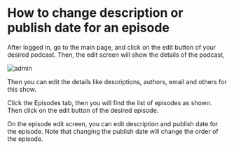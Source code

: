 How to change description or publish date for an episode
=======================================================

After logged in, go to the main page, and click on the edit button of your desired podcast. Then, the edit screen will show the details of the podcast,

![admin](/path/to/img.jpg "Admin")

Then you can edit the details like descriptions, authors, email and others for this show.

Click the Episodes tab, then you will find the list of episodes as shown. Then click on the edit button of the desired episode.

On the episode edit screen, you can edit description and publish date for the episode. Note that changing the publish date will change the order of the episode.
